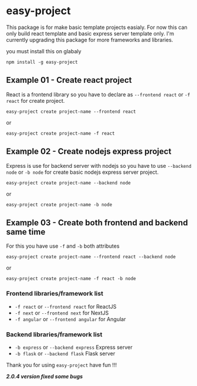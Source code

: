 # easy-project

This package is for make basic template projects easialy. For now this can only build react template and basic express server template only. I'm currently upgrading this package for more frameworks and libraries.

you must install this on glabaly

```
npm install -g easy-project
```

## Example 01 - Create react project

React is a frontend library so you have to declare as `--frontend react` or `-f react` for create project.

```
easy-project create project-name --frontend react
```

or

```
easy-project create project-name -f react
```

## Example 02 - Create nodejs express project

Express is use for backend server with nodejs so you have to use `--backend node` or `-b node` for create basic nodejs express server project.

```
easy-project create project-name --backend node
```

or

```
easy-project create project-name -b node
```

## Example 03 - Create both frontend and backend same time

For this you have use `-f` and `-b` both attributes

```
easy-project create project-name --frontend react --backend node
```

or

```
easy-project create project-name -f react -b node
```

### Frontend libraries/framework list

-   `-f react` or `--frontend react` for ReactJS
-   `-f next` or `--frontend next` for NextJS
-   `-f angular` or `--frontend angular` for Angular

### Backend libraries/framework list

-   `-b express` or `--backend express` Express server
-   `-b flask` or `--backend flask` Flask server

Thank you for using `easy-project` have fun !!!

**_2.0.4 version fixed some bugs_**
